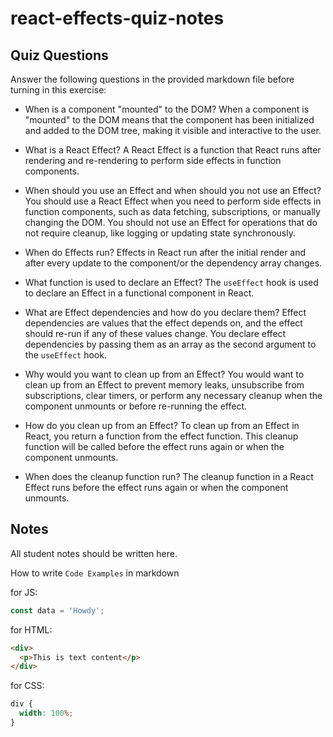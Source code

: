 # react-effects-quiz-notes

## Quiz Questions

Answer the following questions in the provided markdown file before turning in this exercise:

- When is a component "mounted" to the DOM?
  When a component is "mounted" to the DOM means that the component has been initialized and added to the DOM tree, making it visible and interactive to the user.

- What is a React Effect?
  A React Effect is a function that React runs after rendering and re-rendering to perform side effects in function components.

- When should you use an Effect and when should you not use an Effect?
  You should use a React Effect when you need to perform side effects in function components, such as data fetching, subscriptions, or manually changing the DOM. You should not use an Effect for operations that do not require cleanup, like logging or updating state synchronously.

- When do Effects run?
  Effects in React run after the initial render and after every update to the component/or the dependency array changes.

- What function is used to declare an Effect?
  The `useEffect` hook is used to declare an Effect in a functional component in React.

- What are Effect dependencies and how do you declare them?
  Effect dependencies are values that the effect depends on, and the effect should re-run if any of these values change. You declare effect dependencies by passing them as an array as the second argument to the `useEffect` hook.

- Why would you want to clean up from an Effect?
  You would want to clean up from an Effect to prevent memory leaks, unsubscribe from subscriptions, clear timers, or perform any necessary cleanup when the component unmounts or before re-running the effect.

- How do you clean up from an Effect?
  To clean up from an Effect in React, you return a function from the effect function. This cleanup function will be called before the effect runs again or when the component unmounts.

- When does the cleanup function run?
  The cleanup function in a React Effect runs before the effect runs again or when the component unmounts.

## Notes

All student notes should be written here.

How to write `Code Examples` in markdown

for JS:

```javascript
const data = 'Howdy';
```

for HTML:

```html
<div>
  <p>This is text content</p>
</div>
```

for CSS:

```css
div {
  width: 100%;
}
```
